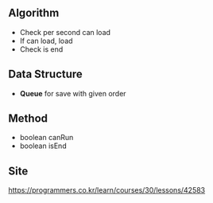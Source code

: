 ## Algorithm
- Check per second can load
- If can load, load
- Check is end

## Data Structure
- **Queue**
for save with given order

## Method
- boolean canRun
- boolean isEnd

## Site
<https://programmers.co.kr/learn/courses/30/lessons/42583>

